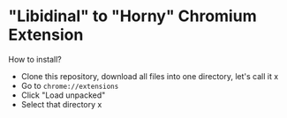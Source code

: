 # "Libidinal" to "Horny" Chromium Extension
How to install?
- Clone this repository, download all files into one directory, let's call it x
- Go to `chrome://extensions`
- Click "Load unpacked"
- Select that directory x
